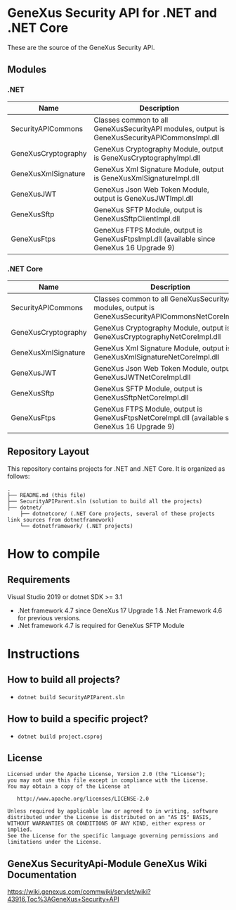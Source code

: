 # GeneXus Security API for .NET and .NET Core
These are the source of the GeneXus Security API.

## Modules

### .NET

| Name  | Description
|---|---
| SecurityAPICommons | Classes common to all GeneXusSecurityAPI modules, output is GeneXusSecurityAPICommonsImpl.dll
| GeneXusCryptography | GeneXus Cryptography Module, output is GeneXusCryptographyImpl.dll
| GeneXusXmlSignature | GeneXus Xml Signature Module, output is GeneXusXmlSignatureImpl.dll
| GeneXusJWT | GeneXus Json Web Token Module, output is GeneXusJWTImpl.dll
| GeneXusSftp | GeneXus SFTP Module, output is GeneXusSftpClientImpl.dll
| GeneXusFtps | GeneXus FTPS Module, output is GeneXusFtpsImpl.dll (available since GeneXus 16 Upgrade 9)

### .NET Core

| Name  | Description
|---|---
| SecurityAPICommons | Classes common to all GeneXusSecurityAPI modules, output is GeneXusSecurityAPICommonsNetCoreImpl.dll
| GeneXusCryptography | GeneXus Cryptography Module, output is GeneXusCryptographyNetCoreImpl.dll
| GeneXusXmlSignature | GeneXus Xml Signature Module, output is GeneXusXmlSignatureNetCoreImpl.dll
| GeneXusJWT | GeneXus Json Web Token Module, output is GeneXusJWTNetCoreImpl.dll
| GeneXusSftp | GeneXus SFTP Module, output is GeneXusSftpNetCoreImpl.dll
| GeneXusFtps | GeneXus FTPS Module, output is GeneXusFtpsNetCoreImpl.dll (available since GeneXus 16 Upgrade 9)

## Repository Layout

This repository contains projects for .NET and .NET Core. It is organized as follows:

```
.
├── README.md (this file)
├── SecurityAPIParent.sln (solution to build all the projects)
├── dotnet/ 
    ├── dotnetcore/ (.NET Core projects, several of these projects link sources from dotnetframework)
    └── dotnetframework/ (.NET projects)
```

# How to compile

## Requirements
Visual Studio 2019 or dotnet SDK >= 3.1 
- .Net framework 4.7 since GeneXus 17 Upgrade 1 & .Net Framework 4.6 for previous versions.
- .Net framework 4.7 is required for GeneXus SFTP Module

# Instructions

## How to build all projects?
- ```dotnet build SecurityAPIParent.sln```


## How to build a specific project?
- ```dotnet build project.csproj```


## License

    Licensed under the Apache License, Version 2.0 (the "License");
    you may not use this file except in compliance with the License.
    You may obtain a copy of the License at

       http://www.apache.org/licenses/LICENSE-2.0

    Unless required by applicable law or agreed to in writing, software
    distributed under the License is distributed on an "AS IS" BASIS,
    WITHOUT WARRANTIES OR CONDITIONS OF ANY KIND, either express or implied.
    See the License for the specific language governing permissions and
    limitations under the License.

## GeneXus SecurityApi-Module GeneXus Wiki Documentation

https://wiki.genexus.com/commwiki/servlet/wiki?43916,Toc%3AGeneXus+Security+API
